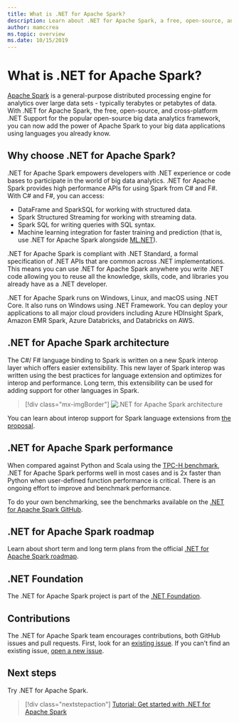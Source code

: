 ```yaml
---
title: What is .NET for Apache Spark? 
description: Learn about .NET for Apache Spark, a free, open-source, and cross-platform big data analytics framework that takes Spark anywhere you write .NET code.
author: mamccrea
ms.topic: overview
ms.date: 10/15/2019
---
```


# What is .NET for Apache Spark?

[Apache Spark](what-is-spark.md) is a general-purpose distributed processing engine for analytics over large data sets - typically terabytes or petabytes of data. With .NET for Apache Spark, the free, open-source, and cross-platform .NET Support for the popular open-source big data analytics framework, you can now add the power of Apache Spark to your big data applications using languages you already know.

## Why choose .NET for Apache Spark?

.NET for Apache Spark empowers developers with .NET experience or code bases to participate in the world of big data analytics. .NET for Apache Spark provides high performance APIs for using Spark from C# and F#. With C# and F#, you can access:

* DataFrame and SparkSQL for working with structured data.
* Spark Structured Streaming for working with streaming data.
* Spark SQL for writing queries with SQL syntax.
* Machine learning integration for faster training and prediction (that is, use .NET for Apache Spark alongside [ML.NET](https://dot.net/ml)).

.NET for Apache Spark is compliant with .NET Standard, a formal specification of .NET APIs that are common across .NET implementations. This means you can use .NET for Apache Spark anywhere you write .NET code allowing you to reuse all the knowledge, skills, code, and libraries you already have as a .NET developer.

.NET for Apache Spark runs on Windows, Linux, and macOS using .NET Core. It also runs on Windows using .NET Framework. You can deploy your applications to all major cloud providers including Azure HDInsight Spark, Amazon EMR Spark, Azure Databricks, and Databricks on AWS.

## .NET for Apache Spark architecture

The C#/ F# language binding to Spark is written on a new Spark interop layer which offers easier extensibility. This new layer of Spark interop was written using the best practices for language extension and optimizes for interop and performance. Long term, this extensibility can be used for adding support for other languages in Spark.

> [!div class="mx-imgBorder"]
> ![.NET for Apache Spark architecture](media/dotnet-spark-architecture.png)

You can learn about interop support for Spark language extensions from [the proposal](https://issues.apache.org/jira/browse/SPARK-26257).

## .NET for Apache Spark performance

When compared against Python and Scala using the [TPC-H benchmark](http://www.tpc.org/tpch/), .NET for Apache Spark performs well in most cases and is 2x faster than Python when user-defined function performance is critical. There is an ongoing effort to improve and benchmark performance. 

To do your own benchmarking, see the benchmarks available on the [.NET for Apache Spark GitHub](https://github.com/dotnet/spark/tree/master/benchmark).

## .NET for Apache Spark roadmap

Learn about short term and long term plans from the official [.NET for Apache Spark roadmap](https://github.com/dotnet/spark/blob/master/ROADMAP.md).

## .NET Foundation

The .NET for Apache Spark project is part of the [.NET Foundation](https://www.dotnetfoundation.org/).

## Contributions

The .NET for Apache Spark team encourages contributions, both GitHub issues and pull requests. First, look for an [existing issue](https://github.com/dotnet/spark/issues). If you can't find an existing issue, [open a new issue](https://github.com/dotnet/spark/issues?utf8=%E2%9C%93&q=is%3Aissue+is%3Aopen+).

## Next steps

Try .NET for Apache Spark.
> [!div class="nextstepaction"]
> [Tutorial: Get started with .NET for Apache Spark](./tutorials/get-started.md)
